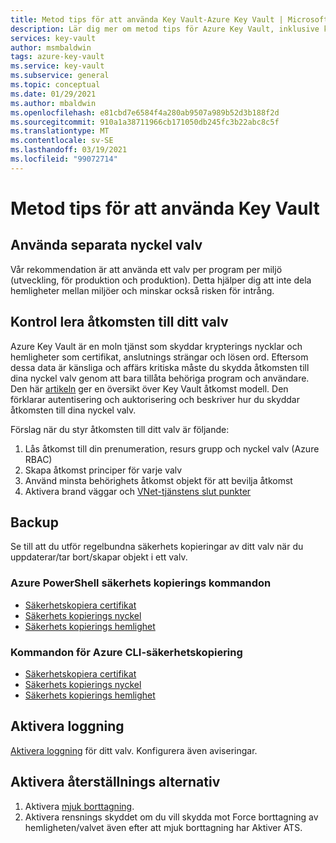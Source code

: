 ```yaml
---
title: Metod tips för att använda Key Vault-Azure Key Vault | Microsoft Docs
description: Lär dig mer om metod tips för Azure Key Vault, inklusive kontroll av åtkomst, när du ska använda separata nyckel valv, säkerhetskopiera, logga och återställnings alternativ.
services: key-vault
author: msmbaldwin
tags: azure-key-vault
ms.service: key-vault
ms.subservice: general
ms.topic: conceptual
ms.date: 01/29/2021
ms.author: mbaldwin
ms.openlocfilehash: e81cbd7e6584f4a280ab9507a989b52d3b188f2d
ms.sourcegitcommit: 910a1a38711966cb171050db245fc3b22abc8c5f
ms.translationtype: MT
ms.contentlocale: sv-SE
ms.lasthandoff: 03/19/2021
ms.locfileid: "99072714"
---
```

# <a name="best-practices-to-use-key-vault"></a>Metod tips för att använda Key Vault

## <a name="use-separate-key-vaults"></a>Använda separata nyckel valv

Vår rekommendation är att använda ett valv per program per miljö (utveckling, för produktion och produktion). Detta hjälper dig att inte dela hemligheter mellan miljöer och minskar också risken för intrång.

## <a name="control-access-to-your-vault"></a>Kontrol lera åtkomsten till ditt valv

Azure Key Vault är en moln tjänst som skyddar krypterings nycklar och hemligheter som certifikat, anslutnings strängar och lösen ord. Eftersom dessa data är känsliga och affärs kritiska måste du skydda åtkomsten till dina nyckel valv genom att bara tillåta behöriga program och användare. Den här [artikeln](secure-your-key-vault.md) ger en översikt över Key Vault åtkomst modell. Den förklarar autentisering och auktorisering och beskriver hur du skyddar åtkomsten till dina nyckel valv.

Förslag när du styr åtkomsten till ditt valv är följande:
1. Lås åtkomst till din prenumeration, resurs grupp och nyckel valv (Azure RBAC)
2. Skapa åtkomst principer för varje valv
3. Använd minsta behörighets åtkomst objekt för att bevilja åtkomst
4. Aktivera brand väggar och [VNet-tjänstens slut punkter](overview-vnet-service-endpoints.md)

## <a name="backup"></a>Backup

Se till att du utför regelbundna säkerhets kopieringar av ditt valv när du uppdaterar/tar bort/skapar objekt i ett valv.

### <a name="azure-powershell-backup-commands"></a>Azure PowerShell säkerhets kopierings kommandon

* [Säkerhetskopiera certifikat](/powershell/module/azurerm.keyvault/Backup-AzureKeyVaultCertificate)
* [Säkerhets kopierings nyckel](/powershell/module/azurerm.keyvault/Backup-AzureKeyVaultKey)
* [Säkerhets kopierings hemlighet](/powershell/module/azurerm.keyvault/Backup-AzureKeyVaultSecret)

### <a name="azure-cli-backup-commands"></a>Kommandon för Azure CLI-säkerhetskopiering

* [Säkerhetskopiera certifikat](/cli/azure/keyvault/certificate#az-keyvault-certificate-backup)
* [Säkerhets kopierings nyckel](/cli/azure/keyvault/key#az-keyvault-key-backup)
* [Säkerhets kopierings hemlighet](/cli/azure/keyvault/secret#az-keyvault-secret-backup)


## <a name="turn-on-logging"></a>Aktivera loggning

[Aktivera loggning](logging.md) för ditt valv. Konfigurera även aviseringar.

## <a name="turn-on-recovery-options"></a>Aktivera återställnings alternativ

1. Aktivera [mjuk borttagning](soft-delete-overview.md).
2. Aktivera rensnings skyddet om du vill skydda mot Force borttagning av hemligheten/valvet även efter att mjuk borttagning har Aktiver ATS.